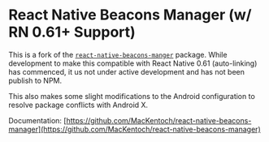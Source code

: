 # React Native Beacons Manager (w/ RN 0.61+ Support)

This is a fork of the [`react-native-beacons-manger`](https://github.com/MacKentoch/react-native-beacons-manager) package. While development to make this compatible with React Native 0.61 (auto-linking) has commenced, it us not under active development and has not been publish to NPM.

This also makes some slight modifications to the Android configuration to resolve package conflicts with Android X.

Documentation: [https://github.com/MacKentoch/react-native-beacons-manager](https://github.com/MacKentoch/react-native-beacons-manager)

